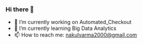 ### Hi there 👋

- 🔭 I’m currently working on Automated_Checkout
- 🌱 I’m currently learning Big Data Analytics
- 📫 How to reach me: nakulvarma2000@gmail.com


<!--
**nakulvarma2000/nakulvarma2000** is a ✨ _special_ ✨ repository because its `README.md` (this file) appears on your GitHub profile.

Here are some ideas to get you started:

- 🔭 I’m currently working on ...
- 🌱 I’m currently learning ...
- 👯 I’m looking to collaborate on ...
- 🤔 I’m looking for help with ...
- 💬 Ask me about ...
- 📫 How to reach me: ...
- 😄 Pronouns: ...
- ⚡ Fun fact: ...
-->
